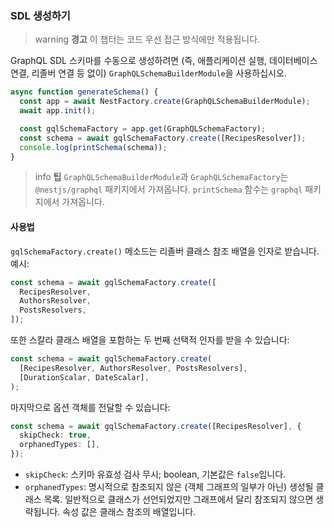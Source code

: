 ### SDL 생성하기

> warning **경고** 이 챕터는 코드 우선 접근 방식에만 적용됩니다.

GraphQL SDL 스키마를 수동으로 생성하려면 (즉, 애플리케이션 실행, 데이터베이스 연결, 리졸버 연결 등 없이) `GraphQLSchemaBuilderModule`을 사용하십시오.

```typescript
async function generateSchema() {
  const app = await NestFactory.create(GraphQLSchemaBuilderModule);
  await app.init();

  const gqlSchemaFactory = app.get(GraphQLSchemaFactory);
  const schema = await gqlSchemaFactory.create([RecipesResolver]);
  console.log(printSchema(schema));
}
```

> info **팁** `GraphQLSchemaBuilderModule`과 `GraphQLSchemaFactory`는 `@nestjs/graphql` 패키지에서 가져옵니다. `printSchema` 함수는 `graphql` 패키지에서 가져옵니다.

#### 사용법

`gqlSchemaFactory.create()` 메소드는 리졸버 클래스 참조 배열을 인자로 받습니다. 예시:

```typescript
const schema = await gqlSchemaFactory.create([
  RecipesResolver,
  AuthorsResolver,
  PostsResolvers,
]);
```

또한 스칼라 클래스 배열을 포함하는 두 번째 선택적 인자를 받을 수 있습니다:

```typescript
const schema = await gqlSchemaFactory.create(
  [RecipesResolver, AuthorsResolver, PostsResolvers],
  [DurationScalar, DateScalar],
);
```

마지막으로 옵션 객체를 전달할 수 있습니다:

```typescript
const schema = await gqlSchemaFactory.create([RecipesResolver], {
  skipCheck: true,
  orphanedTypes: [],
});
```

- `skipCheck`: 스키마 유효성 검사 무시; boolean, 기본값은 `false`입니다.
- `orphanedTypes`: 명시적으로 참조되지 않은 (객체 그래프의 일부가 아닌) 생성될 클래스 목록. 일반적으로 클래스가 선언되었지만 그래프에서 달리 참조되지 않으면 생략됩니다. 속성 값은 클래스 참조의 배열입니다.